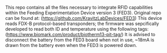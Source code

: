 This repo contains all the files necessary to integrate RFID capabilities within the Feeding Experimentation Device version 3 (FED3). Original repo can be found at: (https://github.com/KravitzLabDevices/FED3)
This device reads FDX-B protocol-based transponders; the firmware was sepcifically developed to read both ID and temperature using the following tags: (https://www.biomark.com/product/biotherm13-pit-tag/)
It is advised to disconnect the battery from the FED3 board when not in use, ~18mA is drawn from the battery even when the FED3 is powered down.
